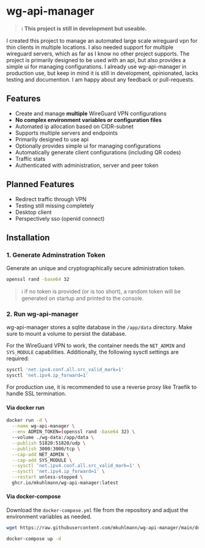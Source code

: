 # wg-api-manager

> ℹ️ **This project is still in development but useable.**

I created this project to manage an automated large scale wireguard vpn for thin clients in multiple locations. I also needed support for multiple wireguard servers, which as far as I know no other project supports. The project is primarily designed to be used with an api, but also provides a simple ui for managing configurations. I already use wg-api-manager in production use, but keep in mind it is still in development, opinionated, lacks testing and documention. I am happy about any feedback or pull-requests.

## Features

- Create and manage **multiple** WireGuard VPN configurations
- **No complex environment variables or configuration files**
- Automated ip allocation based on CIDR-subnet
- Supports multiple servers and endpoints
- Primarily designed to use api
- Optionally provides simple ui for managing configurations
- Automatically generate client configurations (including QR codes)
- Traffic stats
- Authenticated with administration, server and peer token

## Planned Features

- Redirect traffic through VPN
- Testing still missing completely
- Desktop client
- Perspectively sso (openid connect)

## Installation

### 1. Generate Adminstration Token

Generate an unique and cryptographically secure administration token.

```bash
openssl rand -base64 32
```

> ℹ️ if no token is provided (or is too short), a random token will be generated on startup and printed to the console.

### 2. Run wg-api-manager

wg-api-manager stores a sqlite database in the `/app/data` directory. Make sure to mount a volume to persist the database.

For the WireGuard VPN to work, the container needs the `NET_ADMIN` and `SYS_MODULE` capabilities. Additionally, the following sysctl settings are required:

```bash
sysctl 'net.ipv4.conf.all.src_valid_mark=1'
sysctl 'net.ipv4.ip_forward=1'
```

For production use, it is recommended to use a reverse proxy like Traefik to handle SSL termination.

#### Via docker run

```bash
docker run -d \
  --name wg-api-manager \
  --env ADMIN_TOKEN=(openssl rand -base64 32) \
  --volume ./wg-data:/app/data \
  --publish 51820:51820/udp \
  --publish 3000:3000/tcp \
  --cap-add NET_ADMIN \
  --cap-add SYS_MODULE \
  --sysctl 'net.ipv4.conf.all.src_valid_mark=1' \
  --sysctl 'net.ipv4.ip_forward=1' \
  --restart unless-stopped \
  ghcr.io/mkuhlmann/wg-api-manager:latest
```

#### Via docker-compose

Download the `docker-compose.yml` file from the repository and adjust the environment variables as needed.

```bash
wget https://raw.githubusercontent.com/mkuhlmann/wg-api-manager/main/docker-compose.yml
```

```bash
docker-compose up -d
```
